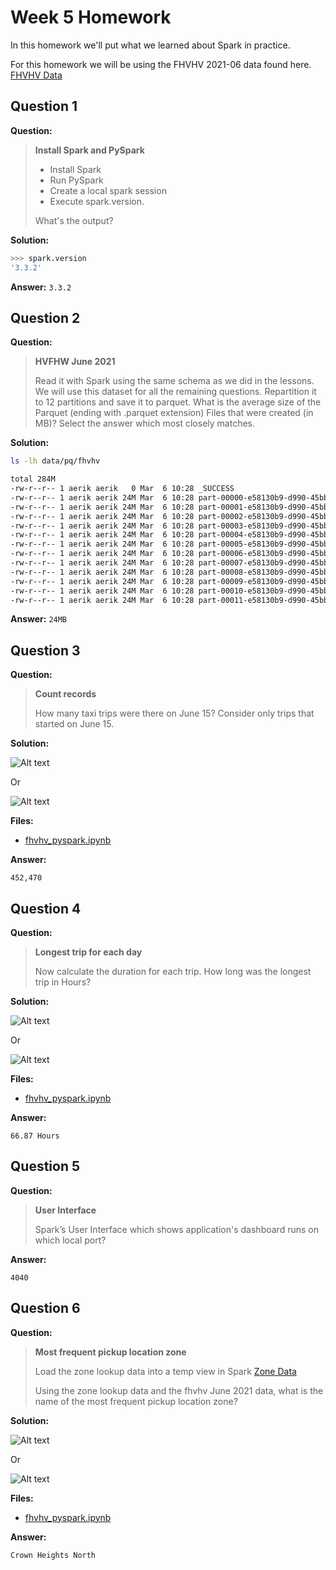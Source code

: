 # Week 5 Homework

In this homework we'll put what we learned about Spark in practice.

For this homework we will be using the FHVHV 2021-06 data found here. [FHVHV Data](https://github.com/DataTalksClub/nyc-tlc-data/releases/download/fhvhv/fhvhv_tripdata_2021-06.csv.gz )

## Question 1

**Question:**

>**Install Spark and PySpark**
>
>- Install Spark
>- Run PySpark
>- Create a local spark session
>- Execute spark.version.
>
>What's the output?

**Solution:**

```bash
>>> spark.version
'3.3.2'
```

**Answer:**
`3.3.2`

## Question 2

**Question:**

>**HVFHW June 2021**
>
>Read it with Spark using the same schema as we did in the lessons.
>We will use this dataset for all the remaining questions.
>Repartition it to 12 partitions and save it to parquet.
>What is the average size of the Parquet (ending with .parquet extension) Files that were created (in MB)? Select the answer which most closely matches.

**Solution:**

```bash
ls -lh data/pq/fhvhv 

total 284M
-rw-r--r-- 1 aerik aerik   0 Mar  6 10:28 _SUCCESS
-rw-r--r-- 1 aerik aerik 24M Mar  6 10:28 part-00000-e58130b9-d990-45bb-b4c8-c54bc330c8f6-c000.snappy.parquet
-rw-r--r-- 1 aerik aerik 24M Mar  6 10:28 part-00001-e58130b9-d990-45bb-b4c8-c54bc330c8f6-c000.snappy.parquet
-rw-r--r-- 1 aerik aerik 24M Mar  6 10:28 part-00002-e58130b9-d990-45bb-b4c8-c54bc330c8f6-c000.snappy.parquet
-rw-r--r-- 1 aerik aerik 24M Mar  6 10:28 part-00003-e58130b9-d990-45bb-b4c8-c54bc330c8f6-c000.snappy.parquet
-rw-r--r-- 1 aerik aerik 24M Mar  6 10:28 part-00004-e58130b9-d990-45bb-b4c8-c54bc330c8f6-c000.snappy.parquet
-rw-r--r-- 1 aerik aerik 24M Mar  6 10:28 part-00005-e58130b9-d990-45bb-b4c8-c54bc330c8f6-c000.snappy.parquet
-rw-r--r-- 1 aerik aerik 24M Mar  6 10:28 part-00006-e58130b9-d990-45bb-b4c8-c54bc330c8f6-c000.snappy.parquet
-rw-r--r-- 1 aerik aerik 24M Mar  6 10:28 part-00007-e58130b9-d990-45bb-b4c8-c54bc330c8f6-c000.snappy.parquet
-rw-r--r-- 1 aerik aerik 24M Mar  6 10:28 part-00008-e58130b9-d990-45bb-b4c8-c54bc330c8f6-c000.snappy.parquet
-rw-r--r-- 1 aerik aerik 24M Mar  6 10:28 part-00009-e58130b9-d990-45bb-b4c8-c54bc330c8f6-c000.snappy.parquet
-rw-r--r-- 1 aerik aerik 24M Mar  6 10:28 part-00010-e58130b9-d990-45bb-b4c8-c54bc330c8f6-c000.snappy.parquet
-rw-r--r-- 1 aerik aerik 24M Mar  6 10:28 part-00011-e58130b9-d990-45bb-b4c8-c54bc330c8f6-c000.snappy.parquet
```

**Answer:**
`24MB`

## Question 3

**Question:**

>**Count records**
>
>How many taxi trips were there on June 15?
>Consider only trips that started on June 15.

**Solution:**

![Alt text](images/sql_query_1.png)

Or

![Alt text](images/sql_df_1.png)

**Files:**

- [fhvhv_pyspark.ipynb](fhvhv_pyspark.ipynb)

**Answer:**

`452,470`

## Question 4

**Question:**

>**Longest trip for each day**
>
>Now calculate the duration for each trip.
>How long was the longest trip in Hours?

**Solution:**

![Alt text](images/sql_query_2.png)

Or

![Alt text](images/sql_df_2.png)

**Files:**

- [fhvhv_pyspark.ipynb](fhvhv_pyspark.ipynb)

**Answer:**

`66.87 Hours`

## Question 5

**Question:**

>**User Interface**
>
>Spark’s User Interface which shows application's dashboard runs on which local port?

**Answer:**

`4040`

## Question 6

**Question:**

>**Most frequent pickup location zone**
>
>Load the zone lookup data into a temp view in Spark
>[Zone Data](https://github.com/DataTalksClub/nyc-tlc-data/releases/download/misc/taxi_zone_lookup.csv)
>
>Using the zone lookup data and the fhvhv June 2021 data, what is the name of the most frequent pickup location zone?

**Solution:**

![Alt text](images/sql_query_3.png)

Or

![Alt text](images/sql_df_3.png)

**Files:**

- [fhvhv_pyspark.ipynb](fhvhv_pyspark.ipynb)

**Answer:**

`Crown Heights North`
